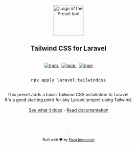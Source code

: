 <p align="center">
  <br />
  <a href="https://usepreset.dev">
    <img width="100" src="https://raw.githubusercontent.com/preset/cli/main/.github/assets/logo.svg" alt="Logo of the Preset tool">
  </a>
  <br />
</p>

<h2 align="center">Tailwind CSS for Laravel</h2>

<p align="center">
  <br />
  <a href="https://www.npmjs.com/package/apply">
    <img alt="npm" src="https://img.shields.io/npm/v/apply?label=preset">
  </a>
  <span>&nbsp;</span>
  <a href="https://discord.gg/XWwzc45KZu">
    <img alt="npm" src="https://img.shields.io/static/v1?label=discord&message=join&logo=discord&color=7289da">
  </a>
  <span>&nbsp;</span>
  <a href="https://discord.gg/XWwzc45KZu">
    <img alt="npm" src="https://img.shields.io/static/v1?label=documentation&message=read&color=0475b6">
  </a>
  <br />
  <br />
  <pre align="center">npx apply laravel:tailwindcss</pre>
</p>
<br />

<div align="center">
  This preset adds a basic Tailwind CSS installation to Laravel. 
  <br />
  It's a good starting point for any Laravel project using Tailwind.
  <br />
  <br />
  <a href="https://github.com/laravel-presets/tailwindcss/blob/master/preset.ts">See what it does</a> - <a href="https://usepreset.dev">Read documentation</a>
</div>

<p align="center">
  <br />
  <br />
  ·
  <br />
  <br />
  <sub>Built with ❤︎ by <a href="https://github.com/enzoinnocenzi">Enzo Innocenzi</a>
</p>
